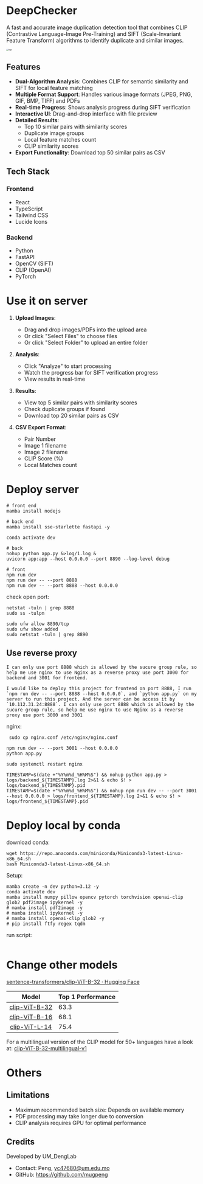 # DeepChecker

A fast and accurate image duplication detection tool that combines CLIP (Contrastive Language-Image Pre-Training) and SIFT (Scale-Invariant Feature Transform) algorithms to identify duplicate and similar images.



<img src="others/logo/logo.png" alt="logo" style="zoom:33%;" />



## Features

- **Dual-Algorithm Analysis**: Combines CLIP for semantic similarity and SIFT for local feature matching
- **Multiple Format Support**: Handles various image formats (JPEG, PNG, GIF, BMP, TIFF) and PDFs
- **Real-time Progress**: Shows analysis progress during SIFT verification
- **Interactive UI**: Drag-and-drop interface with file preview
- **Detailed Results**:
  - Top 10 similar pairs with similarity scores
  - Duplicate image groups
  - Local feature matches count
  - CLIP similarity scores
- **Export Functionality**: Download top 50 similar pairs as CSV



## Tech Stack

### Frontend

- React
- TypeScript
- Tailwind CSS
- Lucide Icons

### Backend

- Python
- FastAPI
- OpenCV (SIFT)
- CLIP (OpenAI)
- PyTorch



# Use it on server

1. **Upload Images**:
   - Drag and drop images/PDFs into the upload area
   - Or click "Select Files" to choose files
   - Or click "Select Folder" to upload an entire folder

2. **Analysis**:
   - Click "Analyze" to start processing
   - Watch the progress bar for SIFT verification progress
   - View results in real-time

3. **Results**:
   - View top 5 similar pairs with similarity scores
   - Check duplicate groups if found
   - Download top 20 similar pairs as CSV

4. **CSV Export Format**:
   - Pair Number
   - Image 1 filename
   - Image 2 filename
   - CLIP Score (%)
   - Local Matches count



# Deploy server

```
# front end 
mamba install nodejs

# back end
mamba install sse-starlette fastapi -y
```



```
conda activate dev

# back
nohup python app.py &>log/1.log &
uvicorn app:app --host 0.0.0.0 --port 8890 --log-level debug

# front
npm run dev 
npm run dev -- --port 8888
npm run dev -- --port 8888 --host 0.0.0.0
```



check open port:

```
netstat -tuln | grep 8888
sudo ss -tulpn
```

```
sudo ufw allow 8890/tcp
sudo ufw show added
sudo netstat -tuln | grep 8890
```



## Use reverse proxy

```
I can only use port 8888 which is allowed by the sucure group rule, so help me use nginx to use Nginx as a reverse proxy use port 3000 for backend and 3001 for frontend.

I would like to deploy this project for frontend on port 8888, I run `npm run dev -- --port 8888 --host 0.0.0.0`, and `python app.py` on my server to run this project. And the server can be access it by `10.112.31.24:8888`. I can only use port 8888 which is allowed by the sucure group rule, so help me use nginx to use Nginx as a reverse proxy use port 3000 and 3001
```





nginx:

```
 sudo cp nginx.conf /etc/nginx/nginx.conf
```



```
npm run dev -- --port 3001 --host 0.0.0.0
python app.py

sudo systemctl restart nginx
```



```
TIMESTAMP=$(date +"%Y%m%d_%H%M%S") && nohup python app.py > logs/backend_${TIMESTAMP}.log 2>&1 & echo $! > logs/backend_${TIMESTAMP}.pid
TIMESTAMP=$(date +"%Y%m%d_%H%M%S") && nohup npm run dev -- --port 3001 --host 0.0.0.0 > logs/frontend_${TIMESTAMP}.log 2>&1 & echo $! > logs/frontend_${TIMESTAMP}.pid
```





# Deploy local by conda 

download conda:

```
wget https://repo.anaconda.com/miniconda/Miniconda3-latest-Linux-x86_64.sh
bash Miniconda3-latest-Linux-x86_64.sh 
```



Setup:

```
mamba create -n dev python=3.12 -y 
conda activate dev 
mamba install numpy pillow opencv pytorch torchvision openai-clip glob2 pdf2image ipykernel -y 
# mamba install pdf2image -y
# mamba install ipykernel -y 
# mamba install openai-clip glob2 -y
# pip install ftfy regex tqdm 
```



run script:

```

```





# Change other models

[sentence-transformers/clip-ViT-B-32 · Hugging Face](https://huggingface.co/sentence-transformers/clip-ViT-B-32)

|                            Model                             | Top 1 Performance |
| :----------------------------------------------------------: | ----------------- |
| [clip-ViT-B-32](https://huggingface.co/sentence-transformers/clip-ViT-B-32) | 63.3              |
| [clip-ViT-B-16](https://huggingface.co/sentence-transformers/clip-ViT-B-16) | 68.1              |
| [clip-ViT-L-14](https://huggingface.co/sentence-transformers/clip-ViT-L-14) | 75.4              |

For a multilingual version of the CLIP model for 50+ languages have a look at: [clip-ViT-B-32-multilingual-v1](https://huggingface.co/sentence-transformers/clip-ViT-B-32-multilingual-v1)



# Others

## Limitations

- Maximum recommended batch size: Depends on available memory
- PDF processing may take longer due to conversion
- CLIP analysis requires GPU for optimal performance

## Credits

Developed by UM_DengLab

- Contact: Peng, yc47680@um.edu.mo
- GitHub: https://github.com/mugpeng
